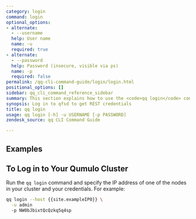 ```yaml
---
category: login
command: login
optional_options:
- alternate:
  - --username
  help: User name
  name: -u
  required: true
- alternate:
  - --password
  help: Password (insecure, visible via ps)
  name: -p
  required: false
permalink: /qq-cli-command-guide/login/login.html
positional_options: []
sidebar: qq_cli_command_reference_sidebar
summary: This section explains how to use the <code>qq login</code> command.
synopsis: Log in to qfsd to get REST credentials
title: qq login
usage: qq login [-h] -u USERNAME [-p PASSWORD]
zendesk_source: qq CLI Command Guide

---
```


## Examples

## To Log in to Your Qumulo Cluster
Run the `qq login` command and specify the IP address of one of the nodes in your cluster and your credentials. For example:

```bash
qq login --host {{site.exampleIP0}} \
  -u admin
  -p NW0bJbixtQcQzkq5q4sp
```
